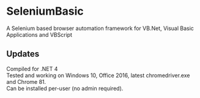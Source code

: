 # SeleniumBasic
A Selenium based browser automation framework for VB.Net, Visual Basic Applications and VBScript

## Updates
Compiled for .NET 4<br>
Tested and working on Windows 10, Office 2016, latest chromedriver.exe and Chrome 81.<br>
Can be installed per-user (no admin required).
